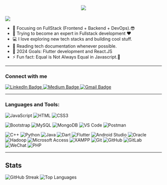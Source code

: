 <!-- ## Hi there 👋 -->

<!--
**kshen0414/kshen0414** is a ✨ _special_ ✨ repository because its `README.md` (this file) appears on your GitHub profile.

Here are some ideas to get you started:

- 🔭 I’m currently working on ...
- 🌱 I’m currently learning ...
- 👯 I’m looking to collaborate on ...
- 🤔 I’m looking for help with ...
- 💬 Ask me about ...
- 📫 How to reach me: ...
- 😄 Pronouns: ...
- ⚡ Fun fact: ...
-->

<h1 align="center">
  <a href="https://git.io/typing-svg">
    <img src="https://readme-typing-svg.herokuapp.com/?lines=Hello,+There!+👋;This+is+Kok+Shen....;Nice+to+meet+you!&center=true&size=30">
  </a>
</h1>

![](https://komarev.com/ghpvc/?username=kshen0414&color=brightgreen)

- 🔭 Focusing on FullStack (Frontend + Backend + DevOps).😎
- 🌱 Trying to become an expert in Fullstack development ❤
- 💻 I love exploring new tech stacks and building cool stuff.
- 📰 Reading tech documentation whenever possible.
- 🥅 2024 Goals: Flutter development and React.JS
- ⚡ Fun fact: Equal is Not Always Equal in Javascript.🤣

---

### Connect with me
<div id="badges">
  <a href="[https://www.linkedin.com/in/chang-kok-shen-4b0b50188/]">
    <img src="https://img.shields.io/badge/LinkedIn-blue?style=for-the-badge&logo=linkedin&logoColor=white" alt="LinkedIn Badge"/>
  </a>
  <a href="[https://medium.com/@kshen0414]">
    <img src="https://img.shields.io/badge/Medium-white?style=for-the-badge&logo=medium&logoColor=black" alt="Medium Badge"/>
  </a>
  <a href="[mailto:kokshen3414@gmail.com]">
    <img src="https://img.shields.io/badge/Gmail-D14836?style=for-the-badge&logo=gmail&logoColor=white" alt="Gmail Badge"/>
  </a>
</div>

---
### Languages and Tools:

![JavaScript](https://img.shields.io/badge/JavaScript-F7DF1E?style=flat-square&logo=javascript&logoColor=black)
![HTML](https://img.shields.io/badge/HTML5-E34F26?style=flat-square&logo=html5&logoColor=white)
![CSS3](https://img.shields.io/badge/CSS3-1572B6?style=flat-square&logo=css3&logoColor=white)

![Bootstrap](https://img.shields.io/badge/Bootstrap-563D7C?style=flat-square&logo=bootstrap&logoColor=white)
![MySQL](https://img.shields.io/badge/MySQL-005C84?style=flat-square&logo=mysql&logoColor=white)
![MongoDB](https://img.shields.io/badge/MongoDB-F7F7F7?style=flat-square&logo=mongodb&logoColor=49A248)
![VS Code](https://img.shields.io/badge/VisualStudio-2C2B30?style=flastic&logo=VisualStudioCode&logoColor=007ACC)
![Postman](https://img.shields.io/badge/Postman-f7f7f7?style=flastic&logo=Postman&logoColor=FF6C37)


![C++](https://img.shields.io/badge/C++-00599C?style=flat-square&logo=cplusplus&logoColor=white)
![Python](https://img.shields.io/badge/Python-3776AB?style=flat-square&logo=python&logoColor=white)
![Java](https://img.shields.io/badge/Java-007396?style=flat-square&logo=java&logoColor=white)
![Dart](https://img.shields.io/badge/Dart-0175C2?style=flat-square&logo=dart&logoColor=white)
![Flutter](https://img.shields.io/badge/Flutter-02569B?style=flat-square&logo=flutter&logoColor=white)
![Android Studio](https://img.shields.io/badge/Android_Studio-3DDC84?style=flat-square&logo=android-studio&logoColor=white)
![Oracle](https://img.shields.io/badge/Oracle-F80000?style=flat-square&logo=oracle&logoColor=white)
![Hadoop](https://img.shields.io/badge/Hadoop-66CCFF?style=flat-square&logo=apachehadoop&logoColor=white)
![Microsoft Access](https://img.shields.io/badge/Microsoft_Access-A4373A?style=flat-square&logo=microsoft-access&logoColor=white)
![XAMPP](https://img.shields.io/badge/XAMPP-FB7A24?style=flat-square&logo=xampp&logoColor=white)
![Git](https://img.shields.io/badge/Git-F05032?style=flat-square&logo=git&logoColor=white)
![GitHub](https://img.shields.io/badge/GitHub-181717?style=flat-square&logo=github&logoColor=white)
![GitLab](https://img.shields.io/badge/GitLab-FCA121?style=flat-square&logo=gitlab&logoColor=white)
![WeChat](https://img.shields.io/badge/WeChat-07C160?style=flat-square&logo=wechat&logoColor=white)
![PHP](https://img.shields.io/badge/PHP-777BB4?style=flat-square&logo=php&logoColor=white)

---
<div id="stats">
  <h2>Stats</h2>
  <img src="https://streak-stats.demolab.com?user=kshen0414&theme=transparent&fire=EB5454" alt="GitHub Streak"/>
  <img src="https://github-readme-stats.vercel.app/api/top-langs/?username=kshen0414&layout=compact&theme=vision-friendly-dark" alt="Top Languages"/>
</div>


<!-- ### My Github Stats: -->

<!-- <p>
  <img align="center" src="https://github-readme-stats.vercel.app/api?username=said7388&show_icons=true&include_all_commits=true&theme=algolia&hide_border=true" alt="Abu Said's GitHub status" />
</p>
<p>
  <img align="center" src="https://github-readme-streak-stats.herokuapp.com/?user=said7388&theme=algolia" alt="said7388" />
</p> -->

<!-- --- -->

<!-- ### Top Usage Languages: -->

<!-- <img align="center" src="https://github-readme-stats.vercel.app/api/top-langs/?username=said7388&layout=compact&theme=algolia&hide_border=true&&langs_count=10" /> -->

<!-- --- -->

<!-- ### StarDev Ranking -->

<!-- <a href="https://stardev.io/developers/said7388"><img alt="Check out said7388's profile on stardev.io" src="https://stardev.io/developers/said7388/badge/languages/locality.svg" /></a> -->

<!-- --- -->


<!-- ### Top Repositories -->


<!-- <a href="https://github.com/said7388/developer-portfolio">
  <img align="center" src="https://github-readme-stats.vercel.app/api/pin/?username=said7388&repo=developer-portfolio&theme=algolia" />
</a>
<a href="https://github.com/said7388/Express-Postgres-blog">
  <img align="center" src="https://github-readme-stats.vercel.app/api/pin/?username=said7388&repo=Express-Postgres-blog&theme=algolia" />
</a> -->



